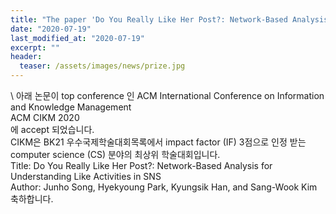 ```yaml
---
title: "The paper 'Do You Really Like Her Post?: Network-Based Analysis for Understanding Like Activities in SNS' has been accepted in CIKM 2020"
date: "2020-07-19"
last_modified_at: "2020-07-19"
excerpt: ""
header:
  teaser: /assets/images/news/prize.jpg
---
```

\\
아래 논문이 top conference 인 ACM International Conference on Information and Knowledge Management<br>ACM CIKM 2020<br>에 accept 되었습니다.<br>CIKM은 BK21 우수국제학술대회목록에서 impact factor (IF) 3점으로 인정 받는 computer science (CS) 분야의 최상위 학술대회입니다.<br>Title: Do You Really Like Her Post?: Network-Based Analysis for Understanding Like Activities in SNS<br>Author: Junho Song, Hyekyoung Park, Kyungsik Han, and Sang-Wook Kim<br>축하합니다.